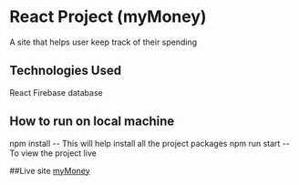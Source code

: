 # React Project (myMoney)

A site that helps user keep track of their spending

## Technologies Used 
React
Firebase database

## How to run on local machine
npm install -- This will help install all the project packages
npm run start -- To view the project live

##Live site
[myMoney](https://mymoney-37b1a.firebaseapp.com/)
